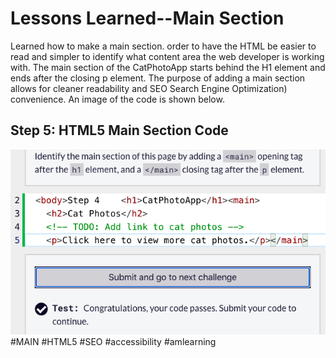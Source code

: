 <html>
  <body>
    <h1> Lessons Learned--Main Section</h1>
    <p>
     Learned how to make a main section. order to have the HTML
     be easier to read and simpler to identify what content
     area the web developer is working with. The main section
     of the CatPhotoApp starts behind the H1 element and ends
     after the closing p element. The purpose of adding a
     main section allows for cleaner readability and SEO 
     Search Engine Optimization) convenience. An image of the
     code is shown below.
    </p>
    <h2>Step 5: HTML5 Main Section Code</h2>
    <img src="https://github.com/jennisa1/freeCodeCamp-Projects/blob/main/Cat%20Photo%20Album%20app/Images/Step%205%20Code.png?raw=true" alt="Step 5 Code"> 
  #MAIN #HTML5 #SEO #accessibility #amlearning
  </body>
</html>
